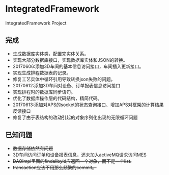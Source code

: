 # IntegratedFramework
IntegratedFramework Project
## 完成
* 生成数据库实体类，配置完实体关系。
* 实现大部分数据库接口，实现数据库实体和JSON的转换。
* 20170606:添加3D车间的基本信息访问接口，车间插入更新接口。
* 实现生成排程数据表的记录。
* 修复工艺实体中循环引用导致转换json失败的问题。
* 20170612:添加3D车间对设备、订单报表信息访问接口
* 实现排程时的数据库同步语句。
* 优化了数据库操作层的代码结构，精简代码。
* 20170613:添加对APS的socket的状态查询接口、增加APS对框架的计算结果反馈接口
* 修复了由于表结构的改动引起的对象序列化出现的无限循环问题

## 已知问题
* ~~数据存储依然有问题~~
* 3D车间访问订单和设备报表信息，还未加入activeMQ请求访问MES
* ~~DAOImpl里面的findallbyid应返回一个对象，而不是一个list.~~
* ~~transaction应该不用那么频繁的commit。~~